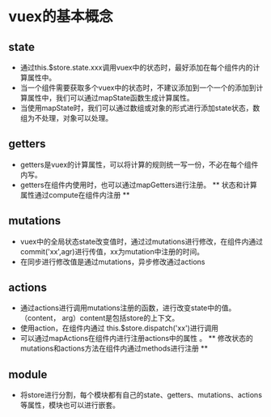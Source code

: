 # vuex的基本概念
## state
* 通过this.$store.state.xxx调用vuex中的状态时，最好添加在每个组件内的计算属性中。
* 当一个组件需要获取多个vuex中的状态时，不建议添加到一个一个的添加到计算属性中，我们可以通过mapState函数生成计算属性。
* 当使用mapState时，我们可以通过数组或对象的形式进行添加state状态，数组为不处理，对象可以处理。
## getters 
* getters是vuex的计算属性，可以将计算的规则统一写一份，不必在每个组件内写。
* getters在组件内使用时，也可以通过mapGetters进行注册。
** 状态和计算属性通过compute在组件内注册 **
## mutations
* vuex中的全局状态state改变值时，通过过mutations进行修改，在组件内通过commit('xx',agr)进行传值，xx为mutation中注册的时间。
* 在同步进行修改值是通过mutations，异步修改通过actions
## actions
* 通过actions进行调用mutations注册的函数，进行改变state中的值。（content， arg）content是包括store的上下文。
* 使用action，在组件内通过 this.$store.dispatch('xx')进行调用
* 可以通过mapActions在组件内进行注册actions中的属性 。
** 修改状态的mutations和actions方法在组件内通过methods进行注册 **
## module
* 将store进行分割，每个模块都有自己的state、getters、mutations、actions等属性，模块也可以进行嵌套。